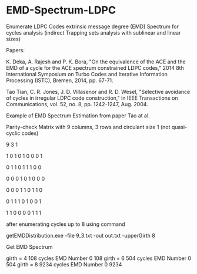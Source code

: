 # EMD-Spectrum-LDPC
Enumerate LDPC Codes extrinsic message degree (EMD) Spectrum for cycles analysis (indirect Trapping sets analysis with sublinear and  linear sizes)

Papers:

K. Deka, A. Rajesh and P. K. Bora, "On the equivalence of the ACE and the EMD of a cycle for the ACE spectrum constrained LDPC codes," 2014 8th International Symposium on Turbo Codes and Iterative Information Processing (ISTC), Bremen, 2014, pp. 67-71.



Tao Tian, C. R. Jones, J. D. Villasenor and R. D. Wesel, "Selective avoidance of cycles in irregular LDPC code construction," in IEEE Transactions on Communications, vol. 52, no. 8, pp. 1242-1247, Aug. 2004.

Example of EMD Spectrum Estimation from paper Tao at al.

Parity-check Matrix with 9 columns, 3 rows and circulant size 1 (not quasi-cyclic codes)


9 3 1


1	0	1	0	1	0	0	0	1


0	1	1	0	1	1	1	0	0


0	0	0	1	0	1	0	0	0


0	0	0	1	1	0	1	1	0


0	1	1	1	0	1	0	0	1


1	1	0	0	0	0	1	1	1


after enumerating cycles up to 8 using command


getEMDDistribution.exe -file 9_3.txt -out out.txt -upperGirth 8


Get EMD Spectrum

girth = 4	108 cycles
EMD	Number
0	108
girth = 6	504 cycles
EMD	Number
0	504
girth = 8	9234 cycles
EMD	Number
0	9234
